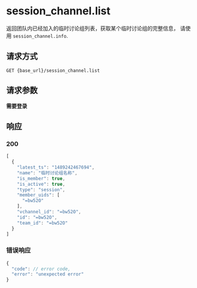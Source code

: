 # session_channel.list

返回团队内已经加入的临时讨论组列表，获取某个临时讨论组的完整信息，
请使用 `session_channel.info`.

## 请求方式

```
GET {base_url}/session_channel.list
```

## 请求参数

**需要登录**


## 响应

### 200

```javascript
[
  {
    "latest_ts": "1489242467694",
    "name": "临时讨论组名称",
    "is_member": true,
    "is_active": true,
    "type": "session",
    "member_uids": [
      "=bw52O"
    ],
    "vchannel_id": "=bw52O",
    "id": "=bw52O",
    "team_id": "=bw52O"
  }
]
```
### 错误响应

```javascript
{
  "code": // error code,
  "error": "unexpected error"
}
```

<!-- generated by gen_doc.js -->
